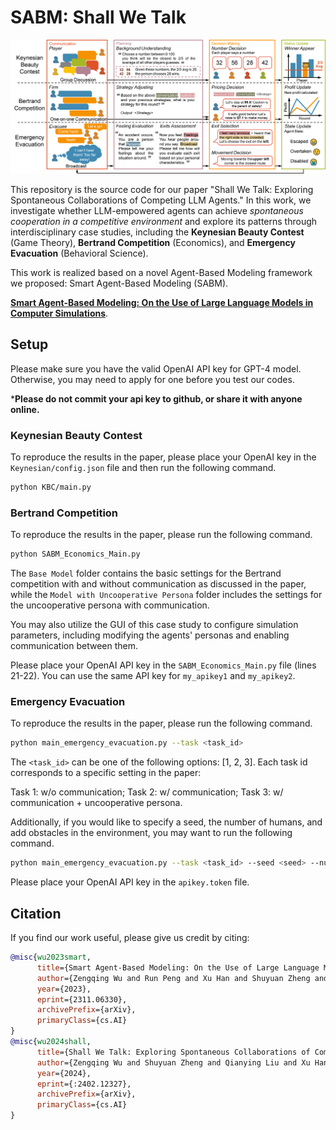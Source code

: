 # SABM: Shall We Talk

![Workflow](https://github.com/wuzengqing001225/SABM_ShallWeTalk/blob/main/IMG/workflow.png?raw=true)

This repository is the source code for our paper "Shall We Talk: Exploring Spontaneous Collaborations of Competing LLM Agents." In this work, we investigate whether LLM-empowered agents can achieve *spontaneous cooperation in a competitive environment* and explore its patterns through interdisciplinary case studies, including the **Keynesian Beauty Contest** (Game Theory), **Bertrand Competition** (Economics), and **Emergency Evacuation** (Behavioral Science).

This work is realized based on a novel Agent-Based Modeling framework we proposed: Smart Agent-Based Modeling (SABM).

**[Smart Agent-Based Modeling: On the Use of Large Language Models in Computer Simulations](https://arxiv.org/abs/2311.06330)**.

## Setup

Please make sure you have the valid OpenAI API key for GPT-4 model. Otherwise, you may need to apply for one before you test our codes.

***Please do not commit your api key to github, or share it with anyone online.**

### Keynesian Beauty Contest

To reproduce the results in the paper, please place your OpenAI key in the ```Keynesian/config.json``` file and then run the following command.

```bash
python KBC/main.py
```

### Bertrand Competition

To reproduce the results in the paper, please run the following command.

```bash
python SABM_Economics_Main.py
```

The ```Base Model``` folder contains the basic settings for the Bertrand competition with and without communication as discussed in the paper, while the ```Model with Uncooperative Persona``` folder includes the settings for the uncooperative persona with communication.

You may also utilize the GUI of this case study to configure simulation parameters, including modifying the agents' personas and enabling communication between them.

Please place your OpenAI API key in the ```SABM_Economics_Main.py``` file (lines 21-22). You can use the same API key for ```my_apikey1``` and ```my_apikey2```.


### Emergency Evacuation

To reproduce the results in the paper, please run the following command.

```bash
python main_emergency_evacuation.py --task <task_id>
```

The `<task_id>` can be one of the following options: [1, 2, 3]. Each task id corresponds to a specific setting in the paper:

Task 1: w/o communication; Task 2: w/ communication; Task 3: w/ communication + uncooperative persona.

Additionally, if you would like to specify a seed, the number of humans, and add obstacles in the environment, you may want to run the following command.

```bash
python main_emergency_evacuation.py --task <task_id> --seed <seed> --num_humans <num_humans> --need_obstacle
```

Please place your OpenAI API key in the ```apikey.token``` file.

## Citation

If you find our work useful, please give us credit by citing:

```bibtex
@misc{wu2023smart,
      title={Smart Agent-Based Modeling: On the Use of Large Language Models in Computer Simulations}, 
      author={Zengqing Wu and Run Peng and Xu Han and Shuyuan Zheng and Yixin Zhang and Chuan Xiao},
      year={2023},
      eprint={2311.06330},
      archivePrefix={arXiv},
      primaryClass={cs.AI}
}
@misc{wu2024shall,
      title={Shall We Talk: Exploring Spontaneous Collaborations of Competing LLM Agents}, 
      author={Zengqing Wu and Shuyuan Zheng and Qianying Liu and Xu Han and Brian Inhyuk Kwon and Makoto Onizuka and Shaojie Tang and Run Peng and Chuan Xiao},
      year={2024},
      eprint={:2402.12327},
      archivePrefix={arXiv},
      primaryClass={cs.AI}
}
```

